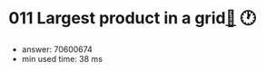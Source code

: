 011 Largest product in a grid[:link:](http://projecteuler.net/problem=11)  :clock1:
========================

- answer: 70600674 
- min used time: 38 ms

